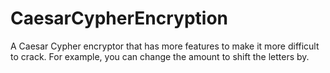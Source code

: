 # CaesarCypherEncryption
A Caesar Cypher encryptor that has more features to make it more difficult to crack. For example, you can change the amount to shift the letters by.
